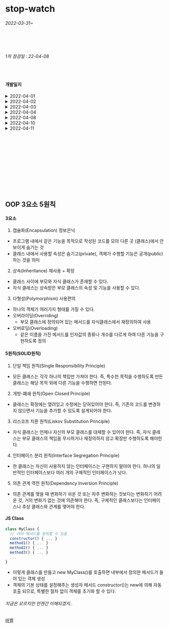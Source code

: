 # stop-watch

###### 2022-03-31~

<br>
<br>

###### 1차 점검일 : 22-04-08

<br>

#### 개발일지
<details>
<summary> 2022-04-01 </summary>
<ul>
    <li>일시정지, 종료 시 시작이 되지않는 현상 수정</li>
    <li>기능별 함수 분리</li>
    <li>인라인 click event 분리</li>
</ul>
</details>
<details>
<summary> 2022-04-02 </summary>
<ul>
  <li>Timer 객체화 시키기(class이용)</li>
</ul>
</details>
<details>
<summary> 2022-04-03 </summary>
<ul>
  <li>오류수정....=>reset/displaytime함수 수정</li>
</ul>
</details>
<details>
<summary> 2022-04-04 </summary>
<ul>
  <li>오류수정....Uncaught TypeError : Cannot read properties of undefined (reading 'tick')</li>
</ul>
</details>
<details>
<summary> 2022-04-08 </summary>
~~TODO : 시작버튼누르면 시작버튼이 일시정지버튼으로 바뀌게 구현예정~~
==> 04-11 구현완료
<ul>
  <li>현재 측정 시간 출력</li>
</ul>
</details>
<details>
<summary> 2022-04-10 </summary>
<ul>
  <li>ES5로 다시 선언하기..하는중..</li>
</ul>
</details>
<details>
<summary> 2022-04-11 </summary>
<ul>
  <li>04-08 TODO 구현완료 ==> 추후 더 좋은 방법으로 재구현예정..</li>
</ul>
</details>






<br>
<br>
<br>
<br>
<br>
<br>
<br>
<br>
<br>
<br>
<br>

##  OOP 3요소 5원칙 
#### 3요소
1. 캡슐화(Encapsulation) 정보은닉
- 프로그램 내에서 같은 기능을 목적으로 작성된 코드를 모아 다른 곳 (클래스)에서 안보이게 숨기는 것
- 클래스 내에서 사용할 속성은 숨기고(private), 객체가 수행할 기능은 공개(public)하는 것을 의미
2. 상속(Inheritance) 재사용 + 확장
- 클래스 사이에 부모와 자식 클래스가 존재할 수 있다.
- 자식 클래스는 상속받은 부모 클래스의 속성 및 기능을 사용할 수 있다.
3. 다형성(Polymorphism) 사용편의
- 하나의 객체가 여러가지 형태를 가질 수 있다.
- 오버라이딩(Overriding)
  - 부모 클래스에 정의되어 있는 메서드를 자식클래스에서 재정의하여 사용
- 오버로딩(Overloading)
  - 같은 이름을 가진 메서드를 인자값의 종류나 개수를 다르게 하여 다른 기능을 구현하도록 정의

#### 5원칙(SOLID원칙)
1. 단일 책임 원칙(Single Responsibility Principle)
- 모든 클래스는 각각 하나의 책임만 가져야 한다. 즉, 특수한 목적을 수행하도록 만든 클래스는 해당 목적 외에 다른 기능을 수행하면 안된다.
2. 개방-폐쇄 원칙(Open Closed Principle)
- 클래스는 확장에는 열려있고 수정에는 닫혀있어야 한다. 즉, 기존의 코드를 변경하지 않으면서 기능을 추가할 수 있도록 설계되어야 한다.
3. 리스코프 치환 원칙(Liskov Substitution Principle)
- 자식 클래스는 언제나 자신의 부모 클래스를 대체할 수 있어야 한다. 즉, 자식 클래스는 부모 클래스의 책임을 무시하거나 재정의하지 않고 확장만 수행하도록 해야한다.
4. 인터페이스 분리 원칙(Interface Segregation Principle)
- 한 클래스는 자신이 사용하지 않는 인터페이스는 구현하지 말아야 한다. 하나의 일반적인 인터페이스보다 여러 개의 구체적인 인터페이스가 낫다.
5. 의존 관계 역전 원칙(Dependency Inversion Principle)
- 의존 관계를 맺을 때 변화하기 쉬운 것 또는 자주 변화하는 것보다는 변화하기 어려운 것, 거의 변화가 없는 것에 의존해야 한다. 즉, 구체적인 클래스보다는 인터페이스나 추상 클래스와 관계를 맺어야 한다.

#### JS Class

```javascript
class MyClass {
  // 여러 메서드를 정의할 수 있음
  constructor() { ... }
  method1() { ... }
  method2() { ... }
  method3() { ... }
  ...
}
```

* 이렇게 클래스를 만들고 new MyClass()를 호출하면 내부에서 정의한 메서드가 들어 있는 객체 생성
* 객체의 기본 상태를 설정해주는 생성자 메서드 constructor()는 new에 의해 자동 호출 되므로, 특별한 절차 없이 객체를 초기화 할 수 있다.


###### 지금은 모르지만 언젠간 이해되겠지..
[바벨](https://velog.io/@ksh4820/%EB%B0%94%EB%B2%A8%EA%B3%BC-%EC%9B%B9%ED%8C%A9)
